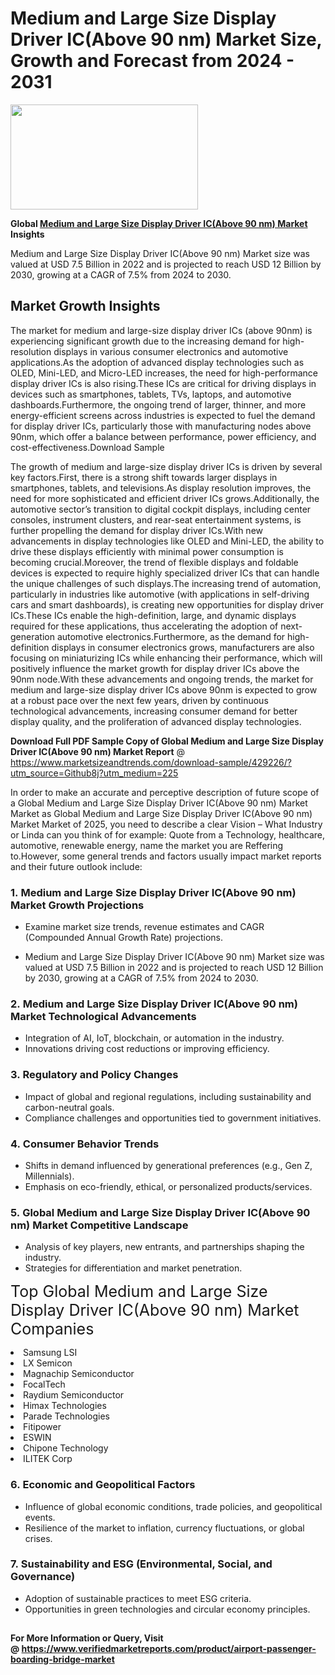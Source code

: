 <H1>Medium and Large Size Display Driver IC(Above 90 nm) Market Size, Growth and Forecast from 2024 - 2031</H1><img class="aligncenter size-medium wp-image-584254" src="https://thirdeyenews.in/wp-content/uploads/2024/09/Global-Market-Research-300x168.jpeg" alt="" width="300" height="168" /><p><strong>Global&nbsp;<a href="https://www.marketsizeandtrends.com/download-sample/429226/?utm_source=Github8j?utm_medium=225">Medium and Large Size Display Driver IC(Above 90 nm) Market</a> Insights</strong></p><p>Medium and Large Size Display Driver IC(Above 90 nm) Market size was valued at USD 7.5 Billion in 2022 and is projected to reach USD 12 Billion by 2030, growing at a CAGR of 7.5% from 2024 to 2030.</p><p><h2>Market Growth Insights</h2> <p>The market for medium and large-size display driver ICs (above 90nm) is experiencing significant growth due to the increasing demand for high-resolution displays in various consumer electronics and automotive applications.As the adoption of advanced display technologies such as OLED, Mini-LED, and Micro-LED increases, the need for high-performance display driver ICs is also rising.These ICs are critical for driving displays in devices such as smartphones, tablets, TVs, laptops, and automotive dashboards.Furthermore, the ongoing trend of larger, thinner, and more energy-efficient screens across industries is expected to fuel the demand for display driver ICs, particularly those with manufacturing nodes above 90nm, which offer a balance between performance, power efficiency, and cost-effectiveness.Download Sample </p> <p>The growth of medium and large-size display driver ICs is driven by several key factors.First, there is a strong shift towards larger displays in smartphones, tablets, and televisions.As display resolution improves, the need for more sophisticated and efficient driver ICs grows.Additionally, the automotive sector’s transition to digital cockpit displays, including center consoles, instrument clusters, and rear-seat entertainment systems, is further propelling the demand for display driver ICs.With new advancements in display technologies like OLED and Mini-LED, the ability to drive these displays efficiently with minimal power consumption is becoming crucial.Moreover, the trend of flexible displays and foldable devices is expected to require highly specialized driver ICs that can handle the unique challenges of such displays.The increasing trend of automation, particularly in industries like automotive (with applications in self-driving cars and smart dashboards), is creating new opportunities for display driver ICs.These ICs enable the high-definition, large, and dynamic displays required for these applications, thus accelerating the adoption of next-generation automotive electronics.Furthermore, as the demand for high-definition displays in consumer electronics grows, manufacturers are also focusing on miniaturizing ICs while enhancing their performance, which will positively influence the market growth for display driver ICs above the 90nm node.With these advancements and ongoing trends, the market for medium and large-size display driver ICs above 90nm is expected to grow at a robust pace over the next few years, driven by continuous technological advancements, increasing consumer demand for better display quality, and the proliferation of advanced display technologies.</p><p><span class=""><strong>Download Full PDF Sample Copy of Global Medium and Large Size Display Driver IC(Above 90 nm) Market Report</strong> @ <a href="https://www.marketsizeandtrends.com/download-sample/429226/?utm_source=Github8j?utm_medium=225" target="_blank">https://www.marketsizeandtrends.com/download-sample/429226/?utm_source=Github8j?utm_medium=225</a></span></p><p>In order to make an accurate and perceptive description of future scope of a Global&nbsp;Medium and Large Size Display Driver IC(Above 90 nm) Market Market as Global&nbsp;Medium and Large Size Display Driver IC(Above 90 nm) Market Market of 2025, you need to describe a clear Vision &ndash; What Industry or Linda can you think of for example: Quote from a Technology, healthcare, automotive, renewable energy, name the market you are Reffering to.However, some general trends and factors usually impact market reports and their future outlook include:</p><h3>1.&nbsp;<strong>Medium and Large Size Display Driver IC(Above 90 nm) Market Growth Projections</strong></h3><ul><li>Examine market size trends, revenue estimates and CAGR (Compounded Annual Growth Rate) projections.</li><li><p>Medium and Large Size Display Driver IC(Above 90 nm) Market size was valued at USD 7.5 Billion in 2022 and is projected to reach USD 12 Billion by 2030, growing at a CAGR of 7.5% from 2024 to 2030.</p></li></ul><h3>2.&nbsp;<strong>Medium and Large Size Display Driver IC(Above 90 nm) Market Technological Advancements</strong></h3><ul><li>Integration of AI, IoT, blockchain, or automation in the industry.</li><li>Innovations driving cost reductions or improving efficiency.</li></ul><h3>3.&nbsp;<strong>Regulatory and Policy Changes</strong></h3><ul><li>Impact of global and regional regulations, including sustainability and carbon-neutral goals.</li><li>Compliance challenges and opportunities tied to government initiatives.</li></ul><h3>4.&nbsp;<strong>Consumer Behavior Trends</strong></h3><ul><li>Shifts in demand influenced by generational preferences (e.g., Gen Z, Millennials).</li><li>Emphasis on eco-friendly, ethical, or personalized products/services.</li></ul><h3>5.&nbsp;<strong>Global Medium and Large Size Display Driver IC(Above 90 nm) Market Competitive Landscape</strong></h3><ul><li>Analysis of key players, new entrants, and partnerships shaping the industry.</li><li>Strategies for differentiation and market penetration.</li></ul><p data-pm-slice="1 1 []"><span style="color: inherit; font-family: inherit; font-size: 25px;">Top Global Medium and Large Size Display Driver IC(Above 90 nm) Market Companies</span></p><div class="" data-test-id=""><p><li>Samsung LSI</li><li> LX Semicon</li><li> Magnachip Semiconductor</li><li> FocalTech</li><li> Raydium Semiconductor</li><li> Himax Technologies</li><li> Parade Technologies</li><li> Fitipower</li><li> ESWIN</li><li> Chipone Technology</li><li> ILITEK Corp</li></p></div><h3>6.&nbsp;<strong>Economic and Geopolitical Factors</strong></h3><ul><li>Influence of global economic conditions, trade policies, and geopolitical events.</li><li>Resilience of the market to inflation, currency fluctuations, or global crises.</li></ul><h3>7.&nbsp;<strong>Sustainability and ESG (Environmental, Social, and Governance)</strong></h3><ul><li>Adoption of sustainable practices to meet ESG criteria.</li><li>Opportunities in green technologies and circular economy principles.</li></ul><h2><strong style="font-size: 14px;">For More Information or Query, Visit @&nbsp;</strong><a style="background-color: #ffffff; font-size: 14px;" href="https://www.marketsizeandtrends.com/report/medium-and-large-size-display-driver-ic-above-90-nm-market/" target="_blank">https://www.verifiedmarketreports.com/product/airport-passenger-boarding-bridge-market</a></h2>